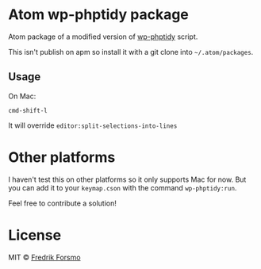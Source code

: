 # Atom wp-phptidy package

Atom package of a modified version of [wp-phptidy](https://github.com/scribu/wp-phptidy) script.

This isn't publish on apm so install it with a git clone into `~/.atom/packages`.

## Usage

On Mac:
```
cmd-shift-l
```

It will override `editor:split-selections-into-lines`

# Other platforms 
I haven't test this on other platforms so it only supports Mac for now. But you can add it to your `keymap.cson` with the command `wp-phptidy:run`.

Feel free to contribute a solution!

# License

MIT © [Fredrik Forsmo](https://github.com/frozzare)

